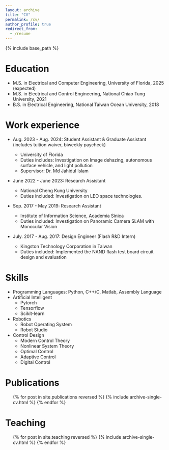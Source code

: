 ```yaml
---
layout: archive
title: "CV"
permalink: /cv/
author_profile: true
redirect_from:
  - /resume
---
```


{% include base_path %}

Education
======
* M.S. in Electrical and Computer Engineering, University of Florida, 2025 (expected)
* M.S. in Electrical and Control Engineering, National Chiao Tung University, 2021
* B.S. in Electrical Engineering, National Taiwan Ocean University, 2018

Work experience
======
* Aug. 2023 - Aug. 2024: Student Assistant & Graduate Assistant (includes tuition waiver, biweekly paycheck)
  * University of Florida
  * Duties includes: Investigation on Image dehazing, autonomous surface vehicle, and light pollution
  * Supervisor: Dr. Md Jahidul Islam

* June 2022 - June 2023: Research Assistant
  * National Cheng Kung University
  * Duties included: Investigation on LEO space technologies.
  <!-- * Supervisor: Professor Hub -->

* Sep. 2017 - May 2019: Research Assistant
  * Institute of Information Science, Academia Sinica
  * Duties included: Investigation on Panoramic Camera SLAM with Monocular Vision
  <!-- * Supervisor: Professor Hub --> 

* July. 2017 - Aug. 2017: Design Engineer (Flash R&D Intern)
  * Kingston Technology Corporation in Taiwan
  * Duties included: Implemented the NAND flash test board circuit design and evaluation

Skills
======
* Programming Languages: Python, C++/C, Matlab, Assembly Language
* Artificial Intelligent
  * Pytorch
  * Tensorflow
  * Scikit-learn
* Robotics 
  * Robot Operating System
  * Robot Studio
* Control Design
  * Modern Control Theory
  * Nonlinear System Theory
  * Optimal Control
  * Adaptive Control
  * Digital Control


Publications
======
  <ul>{% for post in site.publications reversed %}
    {% include archive-single-cv.html %}
  {% endfor %}</ul>
  
<!-- Talks
======
  <ul>{% for post in site.talks reversed %}
    {% include archive-single-talk-cv.html  %}
  {% endfor %}</ul> -->
  
Teaching
======
  <ul>{% for post in site.teaching reversed %}
    {% include archive-single-cv.html %}
  {% endfor %}</ul>
  
<!-- Service and leadership
======
* Currently signed in to 43 different slack teams -->
